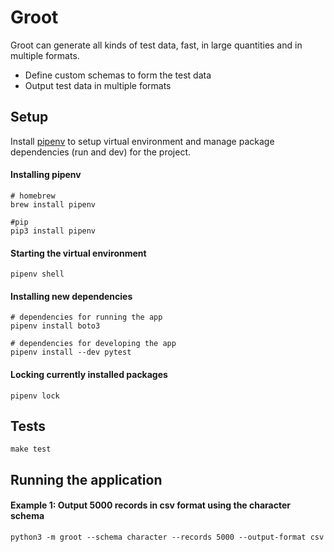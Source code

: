 # Groot

Groot can generate all kinds of test data, fast, in large quantities and in multiple formats.

* Define custom schemas to form the test data
* Output test data in multiple formats

## Setup 

Install [pipenv](https://pipenv-fork.readthedocs.io/en/latest/basics.html) to setup virtual environment and manage package dependencies (run and dev) for the project.

#### Installing pipenv
```shell
# homebrew
brew install pipenv

#pip
pip3 install pipenv
```

#### Starting the virtual environment
```shell
pipenv shell
```

#### Installing new dependencies
```shell
# dependencies for running the app
pipenv install boto3

# dependencies for developing the app
pipenv install --dev pytest
```
#### Locking currently installed packages
```shell
pipenv lock
```

## Tests
```shell
make test
```

## Running the application
#### Example 1:  Output 5000 records in csv format using the character schema
```shell
python3 -m groot --schema character --records 5000 --output-format csv
```

